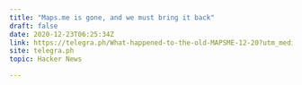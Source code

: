 ```yaml
---
title: "Maps.me is gone, and we must bring it back"
draft: false
date: 2020-12-23T06:25:34Z
link: https://telegra.ph/What-happened-to-the-old-MAPSME-12-20?utm_medium=RSS&utm_source=hune
site: telegra.ph
topic: Hacker News  

---
```

